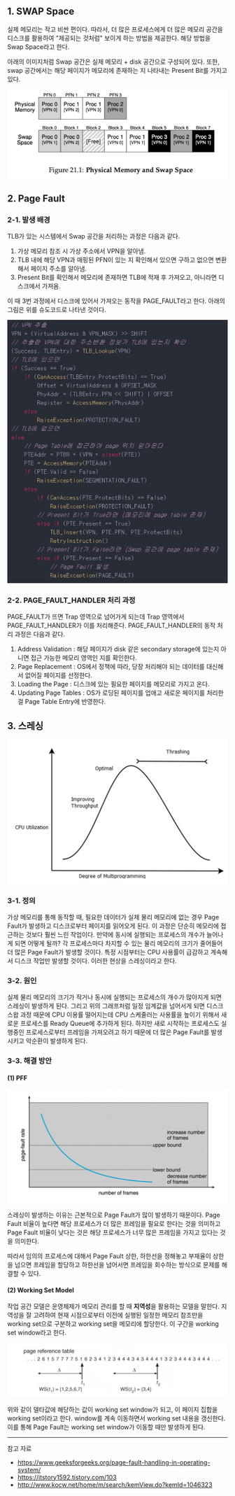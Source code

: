 ## 1. SWAP Space

실제 메모리는 작고 비싼 편이다. 따라서, 더 많은 프로세스에게 더 많은 메모리 공간을 디스크를 활용하여 "제공되는 것처럼" 보이게 하는 방법을 제공한다. 해당 방법을 Swap Space라고 한다.

아래의 이미지처럼 Swap 공간은 실제 메모리 + disk 공간으로 구성되어 있다. 또한, swap 공간에서는 해당 페이지가 메모리에 존재하는 지 나타내는 Present Bit를 가지고 있다.

![swap_space.png](img/KimJiMin/swap_space.png)

## 2. Page Fault

### 2-1. 발생 배경

TLB가 있는 시스템에서 Swap 공간을 처리하는 과정은 다음과 같다.

1. 가상 메모리 참조 시 가상 주소에서 VPN을 알아냄.
2. TLB 내에 해당 VPN과 매핑된 PFN이 있는 지 확인해서 있으면 구하고 없으면 변환해서 페이지 주소를 알아냄.
3. Present Bit를 확인해서 메모리에 존재하면 TLB에 적재 후 가져오고, 아니라면 디스크에서 가져옴.

이 때 3번 과정에서 디스크에 있어서 가져오는 동작을 PAGE_FAULT라고 한다. 아래의 그림은 위를 슈도코드로 나타낸 것이다.

![page_fault.png](img/KimJiMin/page_fault.png)

### 2-2. PAGE_FAULT_HANDLER 처리 과정

PAGE_FAULT가 뜨면 Trap 영역으로 넘어가게 되는데 Trap 영역에서 PAGE_FAULT_HANDLER가 이를 처리해준다. PAGE_FAULT_HANDLER의 동작 처리 과정은 다음과 같다.

1. Address Validation : 해당 페이지가 disk 같은 secondary storage에 있는지 아니면 접근 가능한 메모리 영역인 지를 확인한다.
2. Page Replacement : OS에서 정책에 따라, 당장 처리해야 되는 데이터를 대신해서 없어질 페이지를 선정한다.
3. Loading the Page : 디스크에 있는 필요한 페이지를 메모리로 가지고 온다.
4. Updating Page Tables : OS가 로딩된 페이지를 업애고 새로운 페이지를 처리한 걸 Page Table Entry에 반영한다.

## 3. 스레싱

![thrashing.png](img/KimJiMin/thrashing.png)

### 3-1. 정의

가상 메모리를 통해 동작할 때, 필요한 데이터가 실제 물리 메모리에 없는 경우 Page Fault가 발생하고 디스크로부터 페이지를 읽어오게 된다. 이 과정은 단순히 메모리에 접근하는 것보다 훨씬 느린 작업이다. 만약에 동시에 실행되는 프로세스의 개수가 늘어나게 되면 어떻게 될까? 각 프로세스마다 차지할 수 있는 물리 메모리의 크기가 줄어들어 더 많은 Page Fault가 발생할 것이다. 특정 시점부터는 CPU 사용률이 급감하고 계속해서 디스크 작업만 발생할 것이다. 이러한 현상을 스레싱이라고 한다.

### 3-2. 원인

실제 물리 메모리의 크기가 작거나 동시에 실행되는 프로세스의 개수가 많아지게 되면 스레싱이 발생하게 된다. 그리고 위의 그래프처럼 일정 임계값을 넘어서게 되면 디스크 스왑 과정 때문에 CPU 이용률 떨어지는데 CPU 스케줄러는 사용률을 높이기 위해서 새로운 프로세스를 Ready Queue에 추가하게 된다. 하지만 새로 시작하는 프로세스도 실행중인 프로세스로부터 프레임을 가져오려고 하기 때문에 더 많은 Page Fault를 발생시키고 악순환이 발생하게 된다.

### 3-3. 해결 방안

#### (1) PFF

![pff.png](img/KimJiMin/pff.png)

스레싱이 발생하는 이유는 근본적으로 Page Fault가 많이 발생하기 때문이다. Page Fault 비율이 높다면 해당 프로세스가 더 많은 프레임을 필요로 한다는 것을 의미하고 Page Fault 비율이 낮다는 것은 해당 프로세스가 너무 많은 프레임을 가지고 있다는 것을 의미한다.

따라서 임의의 프로세스에 대해서 Page Fault 상한, 하한선을 정해놓고 부재율이 상한을 넘으면 프레임을 할당하고 하한선을 넘어서면 프레임을 회수하는 방식으로 문제를 해결할 수 있다.

#### (2) Working Set Model

작업 공간 모델은 운영체제가 메모리 관리를 할 때 **지역성**을 활용하는 모델을 말한다. 지역성을 잘 고려하여 현재 시점으로부터 이전에 실행된 일정한 메모리 참조만을 working set으로 구분하고 working set을 메모리에 할당한다. 이 구간을 working set window라고 한다.

![working_set.png](img/KimJiMin/working_set.png)

위와 같이 델타값에 해당하는 값이 working set window가 되고, 이 페이지 집합을 working set이라고 한다. window를 계속 이동하면서 working set 내용을 갱신한다. 이를 통해 Page Fault는 working set window가 이동할 때만 발생하게 된다.

---

참고 자료

- https://www.geeksforgeeks.org/page-fault-handling-in-operating-system/
- https://itstory1592.tistory.com/103
- http://www.kocw.net/home/m/search/kemView.do?kemId=1046323
